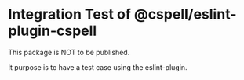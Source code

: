 # Integration Test of @cspell/eslint-plugin-cspell

This package is NOT to be published.

It purpose is to have a test case using the eslint-plugin.

